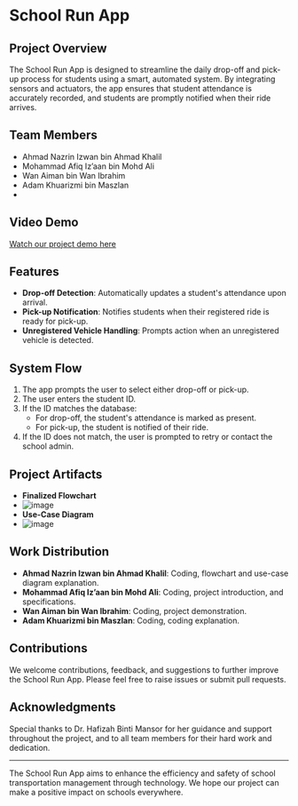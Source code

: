 # School Run App

## Project Overview
The School Run App is designed to streamline the daily drop-off and pick-up process for students using a smart, automated system. By integrating sensors and actuators, the app ensures that student attendance is accurately recorded, and students are promptly notified when their ride arrives.


## Team Members
- Ahmad Nazrin Izwan bin Ahmad Khalil
- Mohammad Afiq Iz’aan bin Mohd Ali
- Wan Aiman bin Wan Ibrahim
- Adam Khuarizmi bin Maszlan
- 
## Video Demo

[Watch our project demo here](https://youtu.be/zq2rcFwyIlo)

## Features
- **Drop-off Detection**: Automatically updates a student's attendance upon arrival.
- **Pick-up Notification**: Notifies students when their registered ride is ready for pick-up.
- **Unregistered Vehicle Handling**: Prompts action when an unregistered vehicle is detected.

## System Flow
1. The app prompts the user to select either drop-off or pick-up.
2. The user enters the student ID.
3. If the ID matches the database:
   - For drop-off, the student's attendance is marked as present.
   - For pick-up, the student is notified of their ride.
4. If the ID does not match, the user is prompted to retry or contact the school admin.

## Project Artifacts
- **Finalized Flowchart**
- ![image](https://github.com/wan-aiman/School-Run-App/assets/92302486/fe61dde6-f901-4514-a1e4-6174442389bf)
- **Use-Case Diagram**
- ![image](https://github.com/wan-aiman/School-Run-App/assets/92302486/274bdd35-385f-41f9-93cc-4619d574f190)


## Work Distribution
- **Ahmad Nazrin Izwan bin Ahmad Khalil**: Coding, flowchart and use-case diagram explanation.
- **Mohammad Afiq Iz’aan bin Mohd Ali**: Coding, project introduction, and specifications.
- **Wan Aiman bin Wan Ibrahim**: Coding, project demonstration.
- **Adam Khuarizmi bin Maszlan**: Coding, coding explanation.

## Contributions
We welcome contributions, feedback, and suggestions to further improve the School Run App. Please feel free to raise issues or submit pull requests.

## Acknowledgments
Special thanks to Dr. Hafizah Binti Mansor for her guidance and support throughout the project, and to all team members for their hard work and dedication.

---

The School Run App aims to enhance the efficiency and safety of school transportation management through technology. We hope our project can make a positive impact on schools everywhere.
